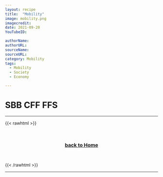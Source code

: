 ```yaml
---
layout: recipe
title:  "Mobility"
image: mobility.png
imagecredit:
date: 2021-09-20
YouTubeID:

authorName:
authorURL:
sourceName:
sourceURL:
category: Mobility
tags:
  - Mobility
  - Society
  - Economy

---
```


# SBB CFF FFS

---

{{< rawhtml >}}

<CENTER>
  <br>
    <h3><a href="../../">back to Home</a></h3>
  </br>
</CENTER>

{{< /rawhtml >}}

---
